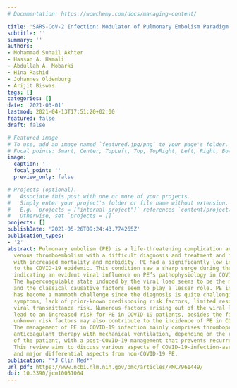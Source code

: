 ```yaml
---
# Documentation: https://wowchemy.com/docs/managing-content/

title: 'SARS-CoV-2 Infection: Modulator of Pulmonary Embolism Paradigm'
subtitle: ''
summary: ''
authors:
- Mohammad Suhail Akhter
- Hassan A. Hamali
- Abdullah A. Mobarki
- Hina Rashid
- Johannes Oldenburg
- Arijit Biswas
tags: []
categories: []
date: '2021-03-01'
lastmod: 2021-04-13T17:51:20+02:00
featured: false
draft: false

# Featured image
# To use, add an image named `featured.jpg/png` to your page's folder.
# Focal points: Smart, Center, TopLeft, Top, TopRight, Left, Right, BottomLeft, Bottom, BottomRight.
image:
  caption: ''
  focal_point: ''
  preview_only: false

# Projects (optional).
#   Associate this post with one or more of your projects.
#   Simply enter your project's folder or file name without extension.
#   E.g. `projects = ["internal-project"]` references `content/project/deep-learning/index.md`.
#   Otherwise, set `projects = []`.
projects: []
publishDate: '2021-05-26T09:24:43.774265Z'
publication_types:
- '2'
abstract: Pulmonary embolism (PE) is a life-threatening complication arising from
  venous thromboembolism with a difficult diagnosis and treatment and is often associated
  with increased mortality and morbidity. PE had a significantly low incidence prior
  to the COVID-19 epidemic. This condition saw a sharp surge during the COVID-19 pandemic,
  indicating an evident viral influence on PE’s pathophysiology in COVID-19 patients.
  The hypercoagulable state induced by the viral load seems to be the major contributor,
  and the classical causative factors seem to play a lesser role. PE in COVID-19 infection
  has become a mammoth challenge since the diagnosis is quite challenging due to overlapping
  symptoms, lack of prior-known predisposing risk factors, limited resources, and
  viral transmittance risk. Numerous factors arising out of the viral load or treatment
  lead to an increased risk for PE in COVID-19 patients, besides the fact that certain
  unknown risk factors may also contribute to the incidence of PE in COVID-19 patients.
  The management of PE in COVID-19 infection mainly comprises thromboprophylaxis and
  anticoagulant therapy with mechanical ventilation, depending on the risk stratification
  of the patient, with a post-COVID-19 management that prevents recurrent PE and complications.
  This review aims to discuss various aspects of COVID-19-infection-associated PE
  and major differential aspects from non-COVID-19 PE.
publication: '*J Clin Med*'
url_pdf: https://www.ncbi.nlm.nih.gov/pmc/articles/PMC7961449/
doi: 10.3390/jcm10051064
---
```

